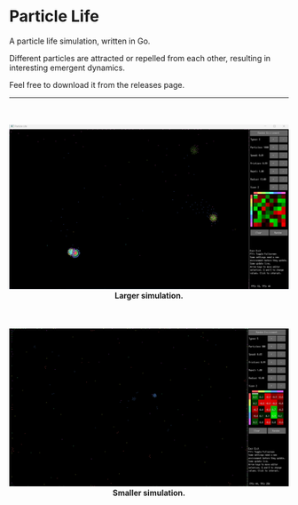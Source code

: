 # Particle Life

A particle life simulation, written in Go.

Different particles are attracted or repelled from each other, resulting in interesting emergent dynamics.

Feel free to download it from the releases page.

---

<center>
<br>
<br>
<img alt="Simulation screenshot 1." src="images/sc2.png"/>
<b>Larger simulation.</b>
<br>
<br>
</center>

<center>
<br>
<br>
<img alt="Simulation screenshot 2." src="images/sc1.png"/>
<b>Smaller simulation.</b>
<br>
<br>
</center>